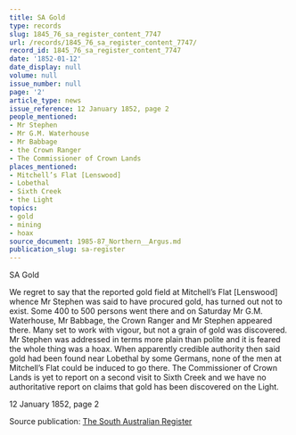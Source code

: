 ```yaml
---
title: SA Gold
type: records
slug: 1845_76_sa_register_content_7747
url: /records/1845_76_sa_register_content_7747/
record_id: 1845_76_sa_register_content_7747
date: '1852-01-12'
date_display: null
volume: null
issue_number: null
page: '2'
article_type: news
issue_reference: 12 January 1852, page 2
people_mentioned:
- Mr Stephen
- Mr G.M. Waterhouse
- Mr Babbage
- the Crown Ranger
- The Commissioner of Crown Lands
places_mentioned:
- Mitchell’s Flat [Lenswood]
- Lobethal
- Sixth Creek
- the Light
topics:
- gold
- mining
- hoax
source_document: 1985-87_Northern__Argus.md
publication_slug: sa-register
---
```


SA Gold

We regret to say that the reported gold field at Mitchell’s Flat [Lenswood] whence Mr Stephen was said to have procured gold, has turned out not to exist.  Some 400 to 500 persons went there and on Saturday Mr G.M. Waterhouse, Mr Babbage, the Crown Ranger and Mr Stephen appeared there.  Many set to work with vigour, but not a grain of gold was discovered.  Mr Stephen was addressed in terms more plain than polite and it is feared the whole thing was a hoax.  When apparently credible authority then said gold had been found near Lobethal by some Germans, none of the men at Mitchell’s Flat could be induced to go there.  The Commissioner of Crown Lands is yet to report on a second visit to Sixth Creek and we have no authoritative report on claims that gold has been discovered on the Light.

12 January 1852, page 2

Source publication: [The South Australian Register](/publications/sa-register/)
